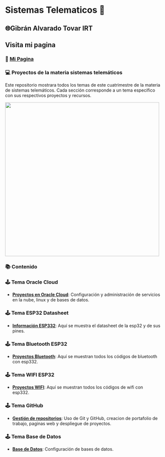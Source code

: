 # Sistemas Telematicos 🤖
## 🌐Gibrán Alvarado Tovar  IRT 

## Visita mi pagina 
 ### 🛜 [Mi Pagina](https://gibran-at21.github.io/GibranAT21.github.io/)


### 💻 Proyectos de la materia sistemas telemáticos
Este repositorio mostrara todos los temas de este cuatrimestre de la materia de sistemas telemáticos. Cada sección corresponde a un tema específico con sus respectivos proyectos y recursos.

<img src="https://d2a5isokysfowx.cloudfront.net/wp-content/uploads/2022/01/Programa-con-R-scaled.jpg" width="500">

### 📚 Contenido 

### 🕹️ Tema Oracle Cloud

- **[Proyectos en Oracle Cloud](https://github.com/Gibran-AT21/Proyectos-ST/blob/main/OracleCloud/)**: Configuración y administración de servicios en la nube, linux y de bases de datos.


### 🕹️ Tema ESP32 Datasheet

- **[Información ESP332](https://github.com/Gibran-AT21/Proyectos-ST/blob/main/ESP32/)**: Aquí se muestra el datasheet de la esp32 y de sus pines.

### 🕹️ Tema Bluetooth ESP32

- **[Proyectos Bluetooth](https://github.com/Gibran-AT21/Proyectos-ST/blob/main/TemaBluetooth/)**: Aquí se muestran todos los códigos de bluetooth con esp332. 
  
### 🕹️ Tema WIFI ESP32

- **[Proyectos WIFI](https://github.com/Gibran-AT21/Proyectos-ST/blob/main/WIFIESP32/)**: Aquí se muestran todos los códigos de wifi con esp332.
  

### 🕹️ Tema GitHub

- **[Gestión de repositorios](https://github.com/Gibran-AT21/Proyectos-ST/blob/main/TemaGitHub/)**: Uso de Git y GitHub, creacion de portafolio de trabajo, paginas web y despliegue de proyectos.

### 🕹️ Tema Base de Datos

- **[Base de Datos](https://github.com/Gibran-AT21/Proyectos-ST/blob/main/TemaBasedeDatos/)**: Configuración de bases de datos.


